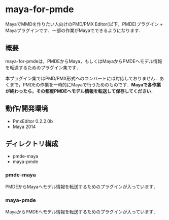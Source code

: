 maya-for-pmde
=============

MayaでMMDを作りたい人向けのPMD/PMX Editor(以下，PMDE)プラグイン + Mayaプラグインです．一部の作業がMayaでできるようになります．

## 概要
maya-for-pmdeは，PMDEからMaya，もしくはMayaからPMDEへモデル情報を転送するためのプラグイン集です．

本プラグイン集ではPMD/PMX形式へのコンバートには対応しておりません．あくまで，PMDEの作業を一時的にMayaで行うためのものです．**Mayaで各作業が終わったら，その都度PMDEへモデル情報を転送して保存してください**．

## 動作/開発環境
* PmxEditor 0.2.2.0b
* Maya 2014

## ディレクトリ構成

* pmde-maya
* maya-pmde

### pmde-maya
PMDEからMayaへモデル情報を転送するためのプラグインが入っています．

### maya-pmde
MayaからPMDEへモデル情報を転送するためのプラグインが入っています．
